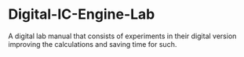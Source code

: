 # Digital-IC-Engine-Lab
A digital lab manual that consists of experiments in their digital version improving the calculations and saving time for such.
